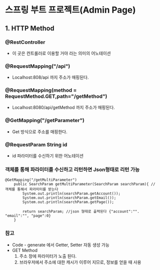 # 스프링 부트 프로젝트(Admin Page)

## 1. HTTP Method

### @RestController

- 이 곳은 컨트롤러로 이용할 거야 라는 의미의 어노테이션
### @RequestMapping("/api")
- Localhost:808/api 까지 주소가 매핑된다.

### @RequestMapping(method = RequestMethod.GET,path="/getMethod")
- Localhost:8080/api/getMethod 까지 주소가 매핑된다.

### @GetMapping("/getParameter")
- Get 방식으로 주소를 매핑한다.

### @RequestParam String id
- id 파라미터를 수신하기 위한 어노테이션

### 객체를 통해 파라미터를 수신하고 리턴하면 Json형태로 리턴 가능

~~~
@GetMapping("/getMultiParameter")
    public SearchParam getMultiParameter(SearchParam searchParam){ //객체를 통해서 파라미터를 받는다
        System.out.println(searchParam.getAccount());
        System.out.println(searchParam.getEmail());
        System.out.println(searchParam.getPage());

        return searchParam; //json 형태로 출력된다 {"account":"". "email":"", "page":0}
    }
~~~

### 참고
- Code - generate 에서 Getter, Setter 자동 생성 가능
- GET Method
    1) 주소 창에 파라미터가 노출 된다.
    2) 브라우저에서 주소에 대한 캐시가 이루어 지므로, 정보를 얻을 때 사용